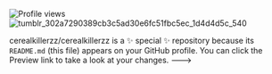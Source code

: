 
![Profile views](https://komarev.com/ghpvc/?username=cerealkillerzz&color=blue)
![tumblr_302a7290389cb3c5ad30e6fc51fbc5ec_1d4d4d5c_540](https://github.com/user-attachments/assets/a94c2407-819a-48be-a18a-d3d90d6bae87)

cerealkillerzz/cerealkillerzz is a ✨ special ✨ repository because its `README.md` (this file) appears on your GitHub profile.
You can click the Preview link to take a look at your changes.
--->
